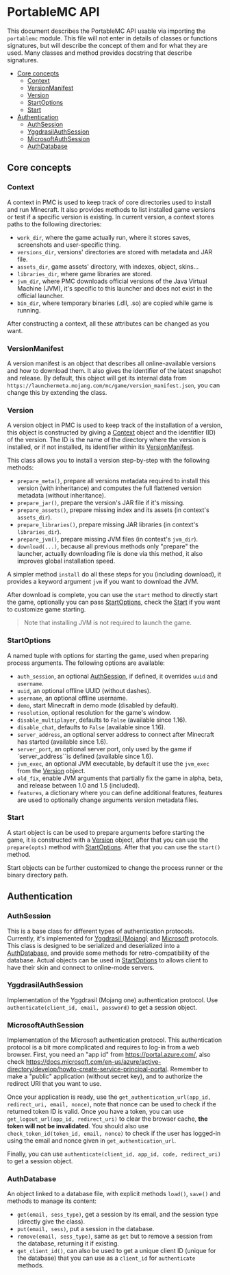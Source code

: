 # PortableMC API

This document describes the PortableMC API usable via importing the `portablemc` module. This file will
not enter in details of classes or functions signatures, but will describe the concept of them and for
what they are used. Many classes and method provides docstring that describe signatures.

- [Core concepts](#core-concepts)
  - [Context](#context)
  - [VersionManifest](#versionmanifest)
  - [Version](#version)
  - [StartOptions](#startoptions)
  - [Start](#start)
- [Authentication](#authentication)
  - [AuthSession](#authsession)
  - [YggdrasilAuthSession](#yggdrasilauthsession)
  - [MicrosoftAuthSession](#microsoftauthsession)
  - [AuthDatabase](#authdatabase)

## Core concepts

### Context
A context in PMC is used to keep track of core directories used to install and run Minecraft. It also
provides methods to list installed game versions or test if a specific version is existing. In current
version, a context stores paths to the following directories:
- `work_dir`, where the game actually run, where it stores saves, screenshots and 
  user-specific thing.
- `versions_dir`, versions' directories are stored with metadata and JAR file.
- `assets_dir`, game assets' directory, with indexes, object, skins...
- `libraries_dir`, where game libraries are stored.
- `jvm_dir`, where PMC downloads official versions of the Java Virtual Machine (JVM), it's specific
  to this launcher and does not exist in the official launcher.
- `bin_dir`, where temporary binaries (.dll, .so) are copied while game is running.

After constructing a context, all these attributes can be changed as you want.

### VersionManifest
A version manifest is an object that describes all online-available versions and how to download them. It also
gives the identifier of the latest snapshot and release. By default, this object will get its internal data
from `https://launchermeta.mojang.com/mc/game/version_manifest.json`, you can change this by extending the
class.

### Version
A version object in PMC is used to keep track of the installation of a version, this object is constructed
by giving a [Context](#context) object and the identifier (ID) of the version. The ID is the name of the 
directory where the version is installed, or if not installed, its identifier within its
[VersionManifest](#versionmanifest).

This class allows you to install a version step-by-step with the following methods:
- `prepare_meta()`, prepare all versions metadata required to install this version (with inheritance) and 
  computes the full flattened version metadata (without inheritance).
- `prepare_jar()`, prepare the version's JAR file if it's missing.
- `prepare_assets()`, prepare missing index and its assets (in context's `assets_dir`).
- `prepare_libraries()`, prepare missing JAR libraries (in context's `libraries_dir`).
- `prepare_jvm()`, prepare missing JVM files (in context's `jvm_dir`).
- `download(...)`, because all previous methods only "prepare" the launcher, actually downloading file is done via this
  method, it also improves global installation speed.

A simpler method `install` do all these steps for you (including download), it provides a keyword argument `jvm`
if you want to download the JVM.

After download is complete, you can use the `start` method to directly start the game, optionally you can pass
[StartOptions](#startoptions), check the [Start](#start) if you want to customize game starting.

> Note that installing JVM is not required to launch the game.

### StartOptions
A named tuple with options for starting the game, used when preparing process arguments. The following options
are available:
- `auth_session`, an optional [AuthSession](#authsession), if defined, it overrides `uuid` and `username`.
- `uuid`, an optional offline UUID (without dashes).
- `username`, an optional offline username.
- `demo`, start Minecraft in demo mode (disabled by default).
- `resolution`, optional resolution for the game's window.
- `disable_multiplayer`, defaults to `False` (available since 1.16).
- `disable_chat`, defaults to `False` (available since 1.16).
- `server_address`, an optional server address to connect after Minecraft has started (available since 1.6).
- `server_port`, an optional server port, only used by the game if `server_address``is defined (available since 1.6).
- `jvm_exec`, an optional JVM executable, by default it use the `jvm_exec` from the [Version](#version) object.
- `old_fix`, enable JVM arguments that partially fix the game in alpha, beta, and release between 1.0 and 1.5
  (included).
- `features`, a dictionary where you can define additional features, features are used to optionally change arguments
  version metadata files.

### Start
A start object is can be used to prepare arguments before starting the game, it is constructed with a 
[Version](#version) object, after that you can use the `prepare(opts)` method with [StartOptions](#startoptions).
After that you can use the `start()` method.

Start objects can be further customized to change the process runner or the binary directory path.

## Authentication

### AuthSession
This is a base class for different types of authentication protocols. Currently, it's implemented for
[Yggdrasil (Mojang)](#yggdrasilauthsession) and [Microsoft](#microsoftauthsession) protocols. This class 
is designed to be serialized and deserialized into a [AuthDatabase](#authdatabase), and provide some methods
for retro-compatibility of the database. Actual objects can be used in [StartOptions](#startoptions) to allows
client to have their skin and connect to online-mode servers.

### YggdrasilAuthSession
Implementation of the Yggdrasil (Mojang one) authentication protocol. Use `authenticate(client_id, email, password)`
to get a session object.

### MicrosoftAuthSession
Implementation of the Microsoft authentication protocol. This authentication protocol is a bit more complicated and
requires to log-in from a web browser. First, you need an "app id" from https://portal.azure.com/, also check
https://docs.microsoft.com/en-us/azure/active-directory/develop/howto-create-service-principal-portal. Remember to
make a "public" application (without secret key), and to authorize the redirect URI that you want to use.

Once your application is ready, use the `get_authentication_url(app_id, redirect_uri, email, nonce)`, note that
nonce can be used to check if the returned token ID is valid. Once you have a token, you can use 
`get_logout_url(app_id, redirect_uri)` to clear the browser cache, **the token will not be invalidated**.
You should also use `check_token_id(token_id, email, nonce)` to check if the user has logged-in using the
email and nonce given in `get_authentication_url`.

Finally, you can use `authenticate(client_id, app_id, code, redirect_uri)` to get a session object.

### AuthDatabase
An object linked to a database file, with explicit methods `load()`, `save()` and methods to manage its content:
- `get(email, sess_type)`, get a session by its email, and the session type (directly give the class).
- `put(email, sess)`, put a session in the database.
- `remove(email, sess_type)`, same as `get` but to remove a session from the database, returning it if existing.
- `get_client_id()`, can also be used to get a unique client ID (unique for the database) that you can use as a
  `client_id` for `authenticate` methods.
